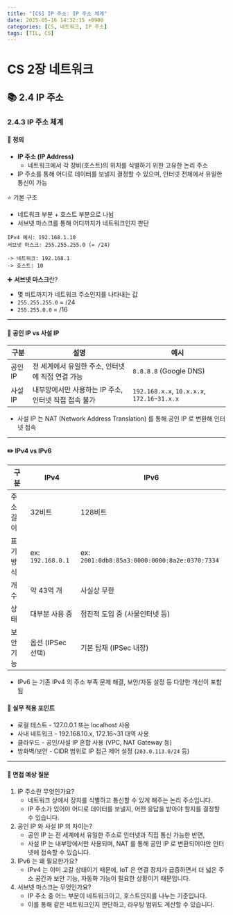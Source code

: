 ```yaml
---
title: "[CS] IP 주소: IP 주소 체계"
date: 2025-05-16 14:32:15 +0900
categories: [CS, 네트워크, IP 주소]
tags: [TIL, CS]
---
```

# CS 2장 네트워크
## 📚 2.4 IP 주소

### 2.4.3 IP 주소 체계

#### 📘 정의
- **IP 주소 (IP Address)**
  - 네트워크에서 각 장비(호스트)의 위치를 식별하기 위한 고유한 논리 주소
- IP 주소를 통해 어디로 데이터를 보낼지 결정할 수 있으며, 인터넷 전체에서 유일한 통신이 가능

⭐️ 기본 구조

- 네트워크 부분 + 호스트 부분으로 나뉨
- 서브넷 마스크를 통해 어디까지가 네트워크인지 판단

```plaintext
IPv4 예시: 192.168.1.10
서브넷 마스크: 255.255.255.0 (= /24)

-> 네트워크: 192.168.1
-> 호스트: 10
```

✚ **서브넷 마스크**란?
- 몇 비트까지가 네트워크 주소인지를 나타내는 값
- `255.255.255.0` = /24
- `255.255.0.0` = /16


---

#### 📌 공인 IP vs 사설 IP

| 구분    | 설명                              | 예시                                   |
|-------|---------------------------------|--------------------------------------|
| 공인 IP | 전 세계에서 유일한 주소, 인터넷에 직접 연결 가능    | `8.8.8.8` (Google DNS)                 |
| 사설 IP | 내부망에서만 사용하는 IP 주소, 인터넷 직접 접속 불가 | `192.168.x.x`, `10.x.x.x`, `172.16~31.x.x` |

- 사설 IP 는 NAT (Network Address Translation) 를 통해 공인 IP 로 변환해 인터넷 접속


---

#### ✏️  IPv4 vs IPv6

| 구분    | IPv4            | IPv6                    |
|-------|-----------------|-------------------------|
| 주소 길이 | 32비트            | 128비트                   |
| 표기 방식 | ex: `192.168.0.1` | ex: 	`2001:0db8:85a3:0000:0000:8a2e:0370:7334` |
| 개수    | 약 43억 개         | 사실상 무한                  |
| 상태    | 대부분 사용 중        | 점진적 도입 중 (사물인터넷 등)      |
| 보안 기능 | 옵션 (IPSec 선택)   | 기본 탑재 (IPSec 내장)        |


- IPv6 는 기존 IPv4 의 주소 부족 문제 해결, 보안/자동 설정 등 다양한 개선이 포함됨


#### 🏢 실무 적용 포인트
- 로컬 테스트 - 127.0.0.1 또는 localhost 사용
- 사내 네트워크 - 192.168.10.x, 172.16~31 대역 사용
- 클라우드 - 공인/사설 IP 혼합 사용 (VPC, NAT Gateway 등)
- 방화벽/보안 - CIDR 범위로 IP 접근 제어 설정 (`203.0.113.0/24` 등)

---

#### 🎤 면접 예상 질문
1. IP 주소란 무엇인가요?
   - 네트워크 상에서 장치를 식별하고 통신할 수 있게 해주는 논리 주소입니다.
   - IP 주소가 있어야 어디로 데이터를 보낼지, 어떤 응답을 받아야 할지를 결정할 수 있습니다.
2. 공인 IP 와 사설 IP 의 차이는?
   - 공인 IP 는 전 세계에서 유일한 주소로 인터넷과 직접 통신 가능한 반면,
   - 사설 IP 는 내부망에서만 사용되며, NAT 를 통해 공인 IP 로 변환되어야만 인터넷에 접속할 수 있습니다.
3. IPv6 는 왜 필요한가요?
   - IPv4 는 이미 고갈 상태이기 때문에, IoT 은 연결 장치가 급증하면서 더 넓은 주소 공간과 보안 기능, 자동화 기능이 필요한 상황이기 때문입니다.
4. 서브넷 마스크는 무엇인가요?
   - IP 주소 중 어느 부분이 네트워크이고, 호스트인지를 나누는 기준입니다.
   - 이를 통해 같은 네트워크인지 판단하고, 라우팅 범위도 계산할 수 있습니다.
